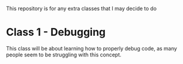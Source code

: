 This repository is for any extra classes that I may decide to do

# Class 1 - Debugging

This class will be about learning how to properly debug code, as many people seem to be struggling with this concept.
